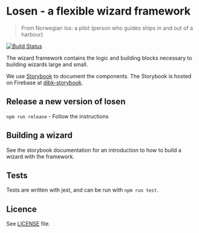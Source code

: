 # Losen - a flexible wizard framework
> From Norwegian _los_: a pilot (person who guides ships in and out of a harbour)

[![Build Status](https://travis-ci.com/netliferesearch/losen.svg?token=FNwbLhwtPg2ioyJfu4Yu&branch=master)](https://travis-ci.com/netliferesearch/losen)


The wizard framework contains the logic and building blocks necessary to building wizards large and small.

We use [Storybook](https://github.com/storybooks/storybook) to document the components. The Storybook is hosted on Firebase at [dibk-storybook](https://dibk-storybook.firebaseapp.com/).

## Release a new version of losen

`npm run release` - Follow the instructions

## Building a wizard
See the storybook documentation for an introduction to how to build a wizard with the framework.

## Tests
Tests are written with jest, and can be run with `npm run test`.

## Licence
See [LICENSE](https://github.com/netliferesearch/losen/blob/master/LICENCE.md) file.
